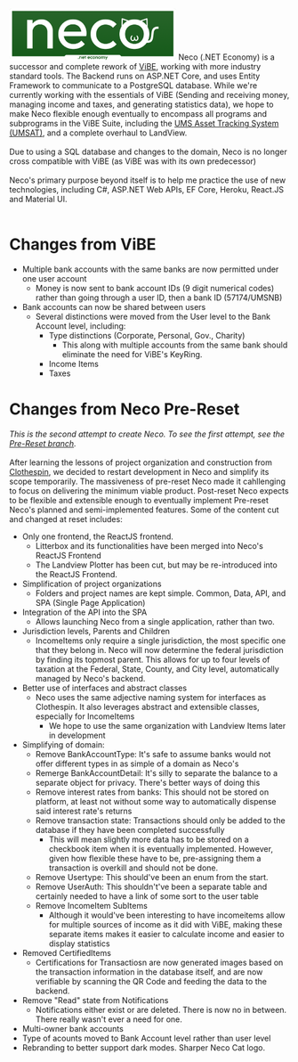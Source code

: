  <img src="https://raw.githubusercontent.com/igtampe/Neco/master/SPA/ClientApp/public/NecoColor.png" width="300"/>
Neco (.NET Economy) is a successor and complete rework of <a href="https://github.com/igtampe/ViBE">ViBE</a>, working with more industry standard tools. The Backend runs on ASP.NET Core, and uses Entity Framework to communicate to a PostgreSQL database. While we're currently working with the essentials of ViBE (Sending and receiving money, managing income and taxes, and generating statistics data), we hope to make Neco flexible enough eventually to encompass all programs and subprograms in the ViBE Suite, including the <a href="https://github.com/igtampe/UMSAssetTrack">UMS Asset Tracking System (UMSAT)</a>, and a complete overhaul to LandView.<br>
<br>
Due to using a SQL database and changes to the domain, Neco is no longer cross compatible with ViBE (as ViBE was with its own predecessor)<br>
<br>
Neco's primary purpose beyond itself is to help me practice the use of new technologies, including C#, ASP.NET Web APIs, EF Core, Heroku, React.JS and Material UI.<br>
<br>

# Changes from ViBE
- Multiple bank accounts with the same banks are now permitted under one user account
    - Money is now sent to bank account IDs (9 digit numerical codes) rather than going through a user ID, then a bank ID (57174/UMSNB)
- Bank accounts can now be shared between users
    - Several distinctions were moved from the User level to the Bank Account level, including:
        - Type distinctions (Corporate, Personal, Gov., Charity)
            - This along with multiple accounts from the same bank should eliminate the need for ViBE's KeyRing.
        - Income Items
        - Taxes

# Changes from Neco Pre-Reset
<i>This is the second attempt to create Neco. To see the first attempt, see the <a href="https://github.com/igtampe/Neco/tree/pre-reset">Pre-Reset branch</a>.</i><br>
<br>
After learning the lessons of project organization and construction from <a href="https://github.com/igtampe/Clothespin">Clothespin</a>, we decided to restart development in Neco and simplify its scope temporarily. The massiveness of pre-reset Neco made it cahllenging to focus on delivering the minimum viable product. Post-reset Neco expects to be flexible and extensible enough to eventually implement Pre-reset Neco's planned and semi-implemented features. Some of the content cut and changed at reset includes:<br>

   - Only one frontend, the ReactJS frontend.
       - Litterbox and its functionalities have been merged into Neco's ReactJS Frontend
       - The Landview Plotter has been cut, but may be re-introduced into the ReactJS Frontend.
   - Simplification of project organizations
       - Folders and project names are kept simple. Common, Data, API, and SPA (Single Page Application)
   - Integration of the API into the SPA
       - Allows launching Neco from a single application, rather than two.
   - Jurisdiction levels, Parents and Children
       - IncomeItems only require a single jurisdiction, the most specific one that they belong in. Neco will now determine the federal jurisdiction by finding its topmost parent. This allows for up to four levels of taxation at the Federal, State, County, and City level, automatically managed by Neco's backend. 
   - Better use of interfaces and abstract classes
       - Neco uses the same adjective naming system for interfaces as Clothespin. It also leverages abstract and extensible classes, especially for IncomeItems
           - We hope to use the same organization with Landview Items later in development
   - Simplifying of domain:
       - Remove BankAccountType: It's safe to assume banks would not offer different types in as simple of a domain as Neco's
       - Remerge BankAccountDetail: It's silly to separate the balance to a separate object for privacy. There's better ways of doing this
       - Remove interest rates from banks: This should not be stored on platform, at least not without some way to automatically dispense said interest rate's returns
       - Remove transaction state: Transactions should only be added to the database if they have been completed successfully
           - This will mean slightly more data has to be stored on a checkbook item when it is eventually implemented. However, given how flexible these have to be, pre-assigning them a transaction is overkill and should not be done.
       - Remove Usertype: This should've been an enum from the start.
       - Remove UserAuth: This shouldn't've been a separate table and certainly needed to have a link of some sort to the user table
       - Remove IncomeItem SubItems
           - Although it would've been interesting to have incomeitems allow for multiple sources of income as it did with ViBE, making these separate items makes it easier to calculate income and easier to display statistics
   - Removed CertifiedItems
       - Certifications for Transactiosn are now generated images based on the transaction information in the database itself, and are now verifiable by scanning the QR Code and feeding the data to the backend.
   - Remove "Read" state from Notifications
       - Notifications either exist or are deleted. There is now no in between. There really wasn't ever a need for one.
   - Multi-owner bank accounts
   - Type of acounts moved to Bank Account level rather than user level
   - Rebranding to better support dark modes. Sharper Neco Cat logo.
